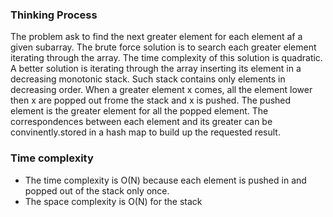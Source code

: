 ### Thinking Process

The problem ask to find the next greater element for each element af a given subarray.
The brute force solution is to search each greater element iterating through the array.
The time complexity of this solution is quadratic. 
A better solution is iterating through the array inserting its element in a decreasing monotonic stack.
Such stack contains only elements in decreasing order. 
When a greater element x comes, all the element lower then x are popped out frome the stack and x is pushed.
The pushed element is the greater element for all the popped element. 
The correspondences between each element and its greater can be convinently.stored in a hash map to build up the requested result.

### Time complexity

* The time complexity is O(N) because each element is pushed in and popped out of the stack only once.
* The space complexity is O(N) for the stack
